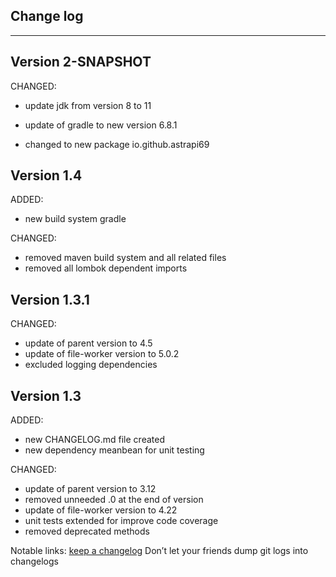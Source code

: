 ## Change log
----------------------

Version 2-SNAPSHOT
-------------

CHANGED:

- update jdk from version 8 to 11
  
- update of gradle to new version 6.8.1
- changed to new package io.github.astrapi69

Version 1.4
-------------

ADDED:
 
- new build system gradle

CHANGED:

- removed maven build system and all related files
- removed all lombok dependent imports

Version 1.3.1
-------------

CHANGED:

- update of parent version to 4.5
- update of file-worker version to 5.0.2
- excluded logging dependencies

Version 1.3
-------------

ADDED: 

- new CHANGELOG.md file created
- new dependency meanbean for unit testing

CHANGED:

- update of parent version to 3.12
- removed unneeded .0 at the end of version
- update of file-worker version to 4.22
- unit tests extended for improve code coverage
- removed deprecated methods

Notable links:
[keep a changelog](http://keepachangelog.com/en/1.0.0/) Don’t let your friends dump git logs into changelogs
